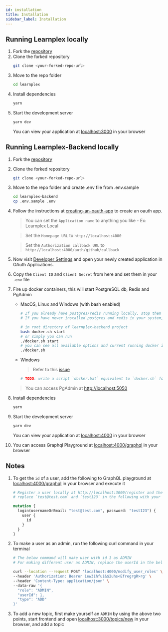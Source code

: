 ```yaml
---
id: installation
title: Installation
sidebar_label: Installation
---
```


## Running Learnplex locally

1. Fork the [repository](https://github.com/coderplex/learnplex)
1. Clone the forked repository
   ```sh
   git clone <your-forked-repo-url>
   ```
1. Move to the repo folder
   ```sh
   cd learnplex
   ```
1. Install dependencies
   ```sh
   yarn
   ```
1. Start the development server
   ```sh
   yarn dev
   ```
   You can view your application at [localhost:3000](http://localhost:3000) in your browser

## Running Learnplex-Backend locally

1. Fork the [repository](https://github.com/coderplex/learnplex-backend)
1. Clone the forked repository
   ```sh
   git clone <your-forked-repo-url>
   ```
1. Move to the repo folder and create .env file from .env.sample
   ```sh
   cd learnplex-backend
   cp .env.sample .env
   ```
1. Follow the instructions at [creating-an-oauth-app](https://developer.github.com/apps/building-oauth-apps/creating-an-oauth-app/) to create an oauth app.
    > You can set the `Application name` to anything you like - Ex: Learnplex Local
   
    > Set the `Homepage URL` to `http://localhost:4000`

    > Set the `Authorization callback URL` to `http://localhost:4000/auth/github/callback`
1. Now visit [Developer Settings](https://github.com/settings/developers) and open your newly created application in OAuth Applications.
1. Copy the `Client ID` and `Client Secret` from here and set them in your `.env` file
1. Fire up docker containers, this will start PostgreSQL db, Redis and PgAdmin
   - MacOS, Linux and Windows (with bash enabled)
     ```sh
     # If you already have postgres/redis running locally, stop them before running the below commands
     # If you have never installed postgres and redis in your system, you can run the below commands directly.
     
     # in root directory of learnplex-backend project
     bash docker.sh start
     # or simply you can run
     ./docker.sh start
     # you can see all available options and current running docker images by running
     ./docker.sh
     ```
   - Windows

     > Refer to this [issue](https://github.com/coderplex/learnplex-backend/issues/4)

     ```sh
     # TODO: write a script `docker.bat` equivalent to `docker.sh` for Windows
     ```
   > You can access PgAdmin at [http://localhost:5050](http://localhost:5050)
1. Install dependencies
   ```sh
   yarn
   ```
1. Start the development server
   ```sh
   yarn dev
   ```
   You can view your application at [localhost:4000](http://localhost:4000) in your browser
1. You can access Graphql Playground at [localhost:4000/graphql](http://localhost:4000/graphql) in your browser


## Notes
1. To get the `id` of a user, add the following to GraphQL playground at [localhost:4000/graphql](http://localhost:4000/graphql) 
in your browser and execute it
    ```graphql
    # Register a user locally at http://localhost:3000/register and then 
    # replace `test@test.com` and `test123` in the following with your email and password

    mutation {
      login(usernameOrEmail: "test@test.com", password: "test123") {
        user {
          id
        }
      }
    }
    ```
1. To make a user as an admin, run the following curl command in your terminal
    ```sh
    # The below command will make user with id 1 as ADMIN
    # For making different user as ADMIN, replace the userId in the below command
    
    curl --location --request POST 'localhost:4000/modify_user_roles' \
    --header 'Authorization: Bearer iew3ihfui&$2uhs<EfregrgR>rg' \
    --header 'Content-Type: application/json' \
    --data-raw '{
      "role": "ADMIN",
      "userId": 1,
      "type": "ADD"
    }'
    ```
1. To add a new topic, first make yourself an `ADMIN` by using the above two points, start frontend
and open [localhost:3000/topics/new](http://localhost:3000/topics/new) in your browser, and add a topic
